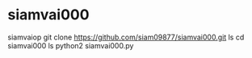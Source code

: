 # siamvai000
siamvaiop
git clone 
https://github.com/siam09877/siamvai000.git
ls 
cd siamvai000 
ls 
python2 siamvai000.py



